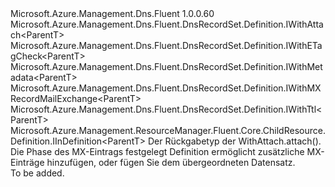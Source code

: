 <Type Name="IWithMXRecordMailExchangeOrAttachable&lt;ParentT&gt;" FullName="Microsoft.Azure.Management.Dns.Fluent.DnsRecordSet.Definition.IWithMXRecordMailExchangeOrAttachable&lt;ParentT&gt;">
  <TypeSignature Language="C#" Value="public interface IWithMXRecordMailExchangeOrAttachable&lt;ParentT&gt; : Microsoft.Azure.Management.Dns.Fluent.DnsRecordSet.Definition.IWithAttach&lt;ParentT&gt;, Microsoft.Azure.Management.Dns.Fluent.DnsRecordSet.Definition.IWithETagCheck&lt;ParentT&gt;, Microsoft.Azure.Management.Dns.Fluent.DnsRecordSet.Definition.IWithMetadata&lt;ParentT&gt;, Microsoft.Azure.Management.Dns.Fluent.DnsRecordSet.Definition.IWithMXRecordMailExchange&lt;ParentT&gt;, Microsoft.Azure.Management.Dns.Fluent.DnsRecordSet.Definition.IWithTtl&lt;ParentT&gt;, Microsoft.Azure.Management.ResourceManager.Fluent.Core.ChildResource.Definition.IInDefinition&lt;ParentT&gt;" />
  <TypeSignature Language="ILAsm" Value=".class public interface auto ansi abstract IWithMXRecordMailExchangeOrAttachable`1&lt;ParentT&gt; implements class Microsoft.Azure.Management.Dns.Fluent.DnsRecordSet.Definition.IWithAttach`1&lt;!ParentT&gt;, class Microsoft.Azure.Management.Dns.Fluent.DnsRecordSet.Definition.IWithETagCheck`1&lt;!ParentT&gt;, class Microsoft.Azure.Management.Dns.Fluent.DnsRecordSet.Definition.IWithMetadata`1&lt;!ParentT&gt;, class Microsoft.Azure.Management.Dns.Fluent.DnsRecordSet.Definition.IWithMXRecordMailExchange`1&lt;!ParentT&gt;, class Microsoft.Azure.Management.Dns.Fluent.DnsRecordSet.Definition.IWithTtl`1&lt;!ParentT&gt;, class Microsoft.Azure.Management.ResourceManager.Fluent.Core.ChildResource.Definition.IInDefinition`1&lt;!ParentT&gt;" />
  <TypeSignature Language="DocId" Value="T:Microsoft.Azure.Management.Dns.Fluent.DnsRecordSet.Definition.IWithMXRecordMailExchangeOrAttachable`1" />
  <TypeSignature Language="VB.NET" Value="Public Interface IWithMXRecordMailExchangeOrAttachable(Of ParentT)&#xA;Implements IInDefinition(Of ParentT), IWithAttach(Of ParentT), IWithETagCheck(Of ParentT), IWithMetadata(Of ParentT), IWithMXRecordMailExchange(Of ParentT), IWithTtl(Of ParentT)" />
  <TypeSignature Language="F#" Value="type IWithMXRecordMailExchangeOrAttachable&lt;'ParentT&gt; = interface&#xA;    interface IWithMXRecordMailExchange&lt;'ParentT&gt;&#xA;    interface IWithAttach&lt;'ParentT&gt;&#xA;    interface IInDefinition&lt;'ParentT&gt;&#xA;    interface IWithTtl&lt;'ParentT&gt;&#xA;    interface IWithMetadata&lt;'ParentT&gt;&#xA;    interface IWithETagCheck&lt;'ParentT&gt;" />
  <AssemblyInfo>
    <AssemblyName>Microsoft.Azure.Management.Dns.Fluent</AssemblyName>
    <AssemblyVersion>1.0.0.60</AssemblyVersion>
  </AssemblyInfo>
  <TypeParameters>
    <TypeParameter Name="ParentT" />
  </TypeParameters>
  <Interfaces>
    <Interface>
      <InterfaceName>Microsoft.Azure.Management.Dns.Fluent.DnsRecordSet.Definition.IWithAttach&lt;ParentT&gt;</InterfaceName>
    </Interface>
    <Interface>
      <InterfaceName>Microsoft.Azure.Management.Dns.Fluent.DnsRecordSet.Definition.IWithETagCheck&lt;ParentT&gt;</InterfaceName>
    </Interface>
    <Interface>
      <InterfaceName>Microsoft.Azure.Management.Dns.Fluent.DnsRecordSet.Definition.IWithMetadata&lt;ParentT&gt;</InterfaceName>
    </Interface>
    <Interface>
      <InterfaceName>Microsoft.Azure.Management.Dns.Fluent.DnsRecordSet.Definition.IWithMXRecordMailExchange&lt;ParentT&gt;</InterfaceName>
    </Interface>
    <Interface>
      <InterfaceName>Microsoft.Azure.Management.Dns.Fluent.DnsRecordSet.Definition.IWithTtl&lt;ParentT&gt;</InterfaceName>
    </Interface>
    <Interface>
      <InterfaceName>Microsoft.Azure.Management.ResourceManager.Fluent.Core.ChildResource.Definition.IInDefinition&lt;ParentT&gt;</InterfaceName>
    </Interface>
  </Interfaces>
  <Docs>
    <typeparam name="ParentT">Der Rückgabetyp der WithAttach.attach().</typeparam>
    <summary>
            Die Phase des MX-Eintrags festgelegt Definition ermöglicht zusätzliche MX-Einträge hinzufügen, oder fügen Sie dem übergeordneten Datensatz.
            </summary>
    <remarks>To be added.</remarks>
  </Docs>
  <Members />
</Type>